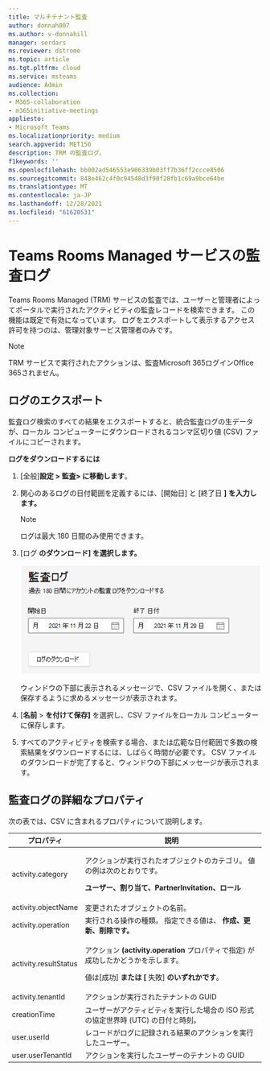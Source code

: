 ```yaml
---
title: マルチテナント監査
author: donnah007
ms.author: v-donnahill
manager: serdars
ms.reviewer: dstrome
ms.topic: article
ms.tgt.pltfrm: cloud
ms.service: msteams
audience: Admin
ms.collection:
- M365-collaboration
- m365initiative-meetings
appliesto:
- Microsoft Teams
ms.localizationpriority: medium
search.appverid: MET150
description: TRM の監査ログ。
f1keywords: ''
ms.openlocfilehash: bb002ad546553e906339b03ff7b36ff2ccce8506
ms.sourcegitcommit: 848e462c4f0c94548d3f90f28fb1c69a9bce64be
ms.translationtype: MT
ms.contentlocale: ja-JP
ms.lasthandoff: 12/28/2021
ms.locfileid: "61620531"
---
```

# <a name="audit-logging-in-the-teams-rooms-managed-service"></a>Teams Rooms Managed サービスの監査ログ

Teams Rooms Managed (TRM) サービスの監査では、ユーザーと管理者によってポータルで実行されたアクティビティの監査レコードを検索できます。 この機能は既定で有効になっています。 ログをエクスポートして表示するアクセス許可を持つのは、管理対象サービス管理者のみです。

> [!NOTE]
> TRM サービスで実行されたアクションは、監査Microsoft 365ログインOffice 365されません。 

## <a name="exporting-logs"></a>ログのエクスポート

監査ログ検索のすべての結果をエクスポートすると、統合監査ログの生データが、ローカル コンピューターにダウンロードされるコンマ区切り値 (CSV) ファイルにコピーされます。 

**ログをダウンロードするには** 

1. [全般]**設定 > 監査> に移動します**。
1. 関心のあるログの日付範囲を定義するには、[開始日] と [終了日 **]** **を入力します。**

   > [!NOTE]
   > ログは最大 180 日間のみ使用できます。

1. [ログ **のダウンロード] を選択します。**

   ![監査ログの日付範囲](../media/multi-tenant-auditing.png)

   ウィンドウの下部に表示されるメッセージで、CSV ファイルを開く、または保存するように求めるメッセージが表示されます。 

1. [**名前**  >  **を付けて保存]** を選択し、CSV ファイルをローカル コンピューターに保存します。 

1. すべてのアクティビティを検索する場合、または広範な日付範囲で多数の検索結果をダウンロードするには、しばらく時間が必要です。 CSV ファイルのダウンロードが完了すると、ウィンドウの下部にメッセージが表示されます。

## <a name="detailed-properties-in-the-audit-log"></a>監査ログの詳細なプロパティ

次の表では、CSV に含まれるプロパティについて説明します。

|プロパティ|説明|
| - | - |
|activity.category|<p>アクションが実行されたオブジェクトのカテゴリ。 値の例は次のとおりです。</p><p>**ユーザー、割り当て、PartnerInvitation、ロール**</p>|
|activity.objectName|変更されたオブジェクトの名前。|
|activity.operation|実行される操作の種類。 指定できる値は、 **作成、更新、削除です。** |
|activity.resultStatus|<p>アクション **(activity.operation** プロパティで指定) が成功したかどうかを示します。</p><p>値は[成功] **または [** 失敗] **のいずれかです**。</p>|
|activity.tenantId|アクションが実行されたテナントの GUID|
|creationTime|ユーザーがアクティビティを実行した場合の ISO 形式の協定世界時 (UTC) の日付と時刻。|
|user.userId|レコードがログに記録される結果のアクションを実行したユーザー。|
|user.userTenantId|アクションを実行したユーザーのテナントの GUID|


